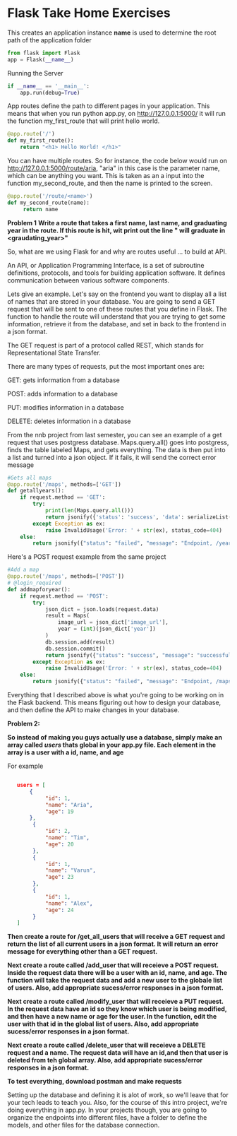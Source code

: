 # Flask Take Home Exercises

This creates an application instance
__name__ is used to determine the root path of the application folder

```python
from flask import Flask
app = Flask(__name__)
```

Running the Server

```python
if __name__ == '__main__':
	app.run(debug=True)
```

App routes define the path to different pages in your application. This means that when you run python app.py, on http://127.0.0.1:5000/ it will run the function my_first_route that will print hello world. 
```python
@app.route('/')
def my_first_route():
	return "<h1> Hello World! </h1>"
```
You can have multiple routes. So for instance, the code below would run on http://127.0.0.1:5000/route/aria,
"aria" in this case is the parameter name, which can be anything you want. This is taken as an a input into the function my_second_route, and then the name is printed to the screen. 

```python
@app.route('/route/<name>')
def my_second_route(name):
     return name
```

**Problem 1**
**Write a route that takes a first name, last name, and graduating year in the route. If this route is hit, wit print out the line "<firstname> <lastname> will graduate in <graudating_year>"**


So, what are we using Flask for and why are routes useful ... to build at API.

An API, or Application Programming Interface, is a set of subroutine definitions, protocols, and tools for building application software. It defines communication between various software components. 

Lets give an example. Let's say on the frontend you want to display all a list of names that are stored in your database. You are going to send a GET request that will be sent to one of these routes that you define in Flask. The function to handle the route will understand that you are trying to get some information, retrieve it from the database, and set in back to the frontend in a json format. 


The GET request is part of a protocol called REST, which stands for Representational State Transfer. 

There are many types of requests, put the most important ones are: 

GET: gets information from a database

POST: adds information to a database

PUT: modifies information in a database

DELETE: deletes information in a database

From the nnb project from last semester, you can see an example of a get request that uses postgress database. Maps.query.all() goes into postgress, finds the table labeled Maps, and gets everything. The data is then put into a list and turned into a json object. If it fails, it will send the correct error message
```python
#Gets all maps
@app.route('/maps', methods=['GET'])
def getallyears():
    if request.method == 'GET':
        try:
            print(len(Maps.query.all()))
            return jsonify({'status': 'success', 'data': serializeList((Maps.query.all()))})
        except Exception as ex:
            raise InvalidUsage('Error: ' + str(ex), status_code=404)
    else:
        return jsonify({"status": "failed", "message": "Endpoint, /years, needs a GET request"})
```

Here's a POST request example from the same project 
```python
#Add a map
@app.route('/maps', methods=['POST'])
# @login_required
def addmapforyear():
    if request.method == 'POST':
        try:
            json_dict = json.loads(request.data)
            result = Maps(
                image_url = json_dict['image_url'],
                year = (int)(json_dict['year'])
            )
            db.session.add(result)
            db.session.commit()
            return jsonify({"status": "success", "message": "successfully added maps and year"})
        except Exception as ex:
            raise InvalidUsage('Error: ' + str(ex), status_code=404)
    else:
        return jsonify({"status": "failed", "message": "Endpoint, /maps, needs a GET or POST request"})
```

Everything that I described above is what you're going to be working on in the Flask backend. This means figuring out how to design your database, and then define the API to make changes in your database. 



**Problem 2:**

**So instead of making you guys actually use a database, simply make an array called *users* thats global in your app.py file. Each element in the array is a user with a id, name, and age**

For example 
```json

   users = [
       {
            "id": 1,
            "name": "Aria", 
            "age": 19
       }, 
        {
            "id": 2,
            "name": "Tim", 
            "age": 20
        }, 
        {
            "id": 1,
            "name": "Varun", 
            "age": 23
        }, 
        {
            "id": 1,
            "name": "Alex", 
            "age": 24
        } 
   ] 
```

**Then create a route for /get_all_users that will receive a GET request and return the list of all current users in a json format. It will return an error message for everything other than a GET request.**

**Next create a route called /add_user that will receieve a POST request. Inside the request data there will be a user with an id, name, and age. The function will take the request data and add a new user to the globale list of users. Also, add appropriate sucess/error responses in a json format.**

**Next create a route called /modify_user that will receieve a PUT request. In the request data have an id so they know which user is being modified, and then have a new name or age for the user. In the function, edit the user with that id in the global list of users. Also, add appropriate sucess/error responses in a json format.**

**Next create a route called /delete_user that will receieve a DELETE request and a name. The request data will have an id,and then that user is deleted from teh global array. Also, add appropriate sucess/error responses in a json format.**

**To test everything, download postman and make requests**

Setting up the database and defining it is alot of work, so we'll leave that for your tech leads to teach you. Also, for the course of this intro project, we're doing everything in app.py. In your projects though, you are going to organize the endpoints into different files, have a folder to define the models, and other files for the database connection. 
